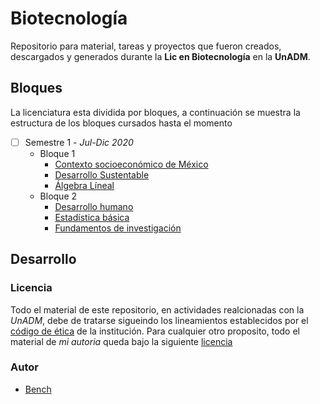 
# Biotecnología

Repositorio para material, tareas y proyectos que fueron creados, descargados y generados durante la __Lic en Biotecnología__ en la __UnADM__.


## Bloques

La licenciatura esta dividida por bloques, a continuación se muestra la estructura de los bloques cursados hasta el momento
 	
 - [ ] Semestre 1 - _Jul-Dic 2020_
 	- Bloque 1
 		- [Contexto socioeconómico de México](./B1-1/BCSM)
 		- [Desarrollo Sustentable](./B1-1/BDSU)
 		- [Álgebra Líneal](./B1-1/BALI)
 	- Bloque 2
 		- [Desarrollo humano](./B2-1/BDHU)
 		- [Estadística básica](./B2-1/BEBA)
 		- [Fundamentos de investigación](./B2-1/BFIN)
 	

## Desarrollo

### Licencia

Todo el material de este repositorio, en actividades realcionadas con la _UnADM_, debe de tratarse sigueindo los lineamientos establecidos por el [código de ética](https://www.unadmexico.mx/images/descargables/codigo_de_etica_de_estudiantes_de_la_unadm.pdf) de la institución. Para cualquier otro proposito, todo el material de _mi autoria_ queda bajo la siguiente [licencia](./LICENSE)


### Autor
- [Bench][sitioBench]






[//]: <> (///////////////////////////////////////////////////////////////)

[//]: <> (Enlaces de imagenes)
[memeRequerimientos]: https://cdn.memegenerator.es/imagenes/memes/full/28/13/28139681.jpg
[logoWTFPL]: http://www.wtfpl.net/wp-content/uploads/2012/12/wtfpl-badge-2.png

[//]: <> (Enlaces de siios)
[sitioBench]: http://www.google.com
[licenciaWTFPL]: http://www.wtfpl.net/

